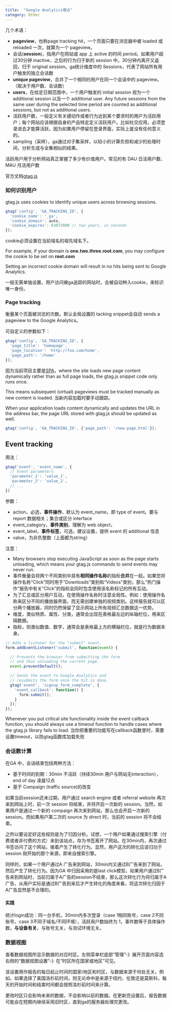 ```yaml
---
title:  "Google Analytics埋点"
category: Other
---
```

几个术语：

- **pageview**，也称page tracking hit，一个页面只要在浏览器中被 loaded 或 reloaded 一次，就算为一个 pageview。
- 会话(**session**)，指用户在网站或 app 上 active 的时间 period。如果用户超过30分钟 inactive，之后的行为归于新的 session 中。30分钟内离开又返回，归于 original session。ga统计维度中的 Sessions，代表了网站所有用户触发的独立会话数
- **unique pageview**，合并了一个相同的用户在同一个会话中的 pageview。（取决于用户数、会话数）
- **users**，在给定日期范围中，一个用户触发的 initial session 视为一个 additional session 以及一个 additional user. Any future sessions from the same user during the selected time period are counted as additional sessions, but not as additional users.
- 活跃用户数，一般定义有关键动作或者行为达到某个要求时的用户为活跃用户；每个网站应该根据自身的产品特定定义活跃用户。比如社交应用，必须登录进去才能算活跃，因为如果用户停留在登录界面，实际上是没有任何意义的。
- sampling（采样），ga通过对子集采样，以较小的计算负担和减少的处理时间，分析生成与全集相似的结果。

活跃用户用于分析网站真正掌握了多少有价值用户。常见的有 DAU 日活用户数、MAU 月活用户数

官方文档[gtag.js](
https://developers.google.com/analytics/devguides/collection/gtagjs/)

<!--more-->

### 如何识别用户

gtag.js uses cookies to identify unique users across browsing sessions.

```js
gtag('config', 'GA_TRACKING_ID', {
  'cookie_name': '_ga',
  'cookie_domain': auto,
  'cookie_expires': 63072000 // two years, in seconds
});
```
cookie必须设置在当前域名的祖先域名下。

For example, if your domain is **one.two.three.root.com**, you may configure the cookie to be set on **root.com**

Setting an incorrect cookie domain will result in no hits being sent to Google Analytics.

一般无需单独设置，用户访问被ga追踪的网站时，会被自动种入cookie，来标识唯一身份。

### Page tracking

衡量某个页面被浏览的次数。默认全局设置的 tacking snippet会自动 sends a pageview to the Google Analytics。

可自定义的参数如下：

```js
gtag('config', 'GA_TRACKING_ID', {
  'page_title': 'homepage',
  'page_location': 'http://foo.com/home',
  'page_path': '/home'
});
```

因为当前项目主要是[SPA](https://developers.google.com/analytics/devguides/collection/gtagjs/single-page-applications)，where the site loads new page content dynamically rather than as full page loads, the gtag.js snippet code only runs once.

This means subsequent (virtual) pageviews must be tracked manually as new content is loaded. 当新内容加载时要手动跟踪。

When your application loads content dynamically and updates the URL in the address bar, the page URL stored with gtag.js should be updated as well.

```js
gtag('config', 'GA_TRACKING_ID', {'page_path': '/new-page.html'});
```

## Event tracking

用法：

```js
gtag('event', 'event_name', {
  // Event parameters
  'parameter_1': 'value_1',
  'parameter_2': 'value_2',
  // ...
})
```

参数：

- action，必选，**事件操作**，默认为 event_name，即 type of event。要与 report 数据相关；集合或区分 interface
- event_category，**事件类别**，理解为 web object，
- event_label，**事件标签**，可选，建议设置，提供 event 的 additional 信息
- value，为非负整数（上面都为string）

注意：

+ Many browsers stop executing JavaScript as soon as the page starts unloading, which means your gtag.js commands to send events may never run.
+ 事件衡量会将两个不同类别中具有**相同操作名称**的指标**合并**在一起。如果您将操作名称“Click”同时用于“Downloads”类别和“Videos”类别，那么“热门操作”报告中有关“Click”的指标会同时包含使用该名称标记的所有互动。
+ 为了汇总或区分用户互动，在使用操作名称时注意全局性。例如：使用操作名称来区分不同的播放器界面，而无需创建单独的视频类别。这样报告就可以区分两个播放器，同时仍然保留了显示网站上所有视频汇总数据这一优势。
+ 维度，类似特质、属性、分类，通常会出现在表格最左边的纵轴栏位，用来区隔数据。
+ 指标，则类似数值、数字，通常会是表格最上方的横轴栏位，就是行为数据本身。

```js
// Adds a listener for the "submit" event.
form.addEventListener('submit', function(event) {

  // Prevents the browser from submitting the form
  // and thus unloading the current page.
  event.preventDefault();

  // Sends the event to Google Analytics and
  // resubmits the form once the hit is done.
  gtag('event', 'signup_form_complete', {
    'event_callback': function() {
      form.submit();
    }
  });
});
```

Whenever you put critical site functionality inside the event callback function, you should always use a timeout function to handle cases where the gtag.js library fails to load.
当你把重要的功能写在callback函数里时，需要设置timeout，以防gtag函数库加载失败

### 会话数计算

在GA 中，会话结束包括两种方法：

- 基于时间的到期：30min 不活跃（持续30min 用户与网站无interaction），end of day 凌晨12点
- 基于 Compaign (traffic source)的改变

如果当前session还未过期，用户通过 search engine 或者 referral website 再次来到网站上时，前一次 session 将结束，并将开启一次新的 session。当然，如果用户是通过一个新的 compaign 再次来到网站，那么也会开启一次新的 session。而如果用户第二次的 source 为 direct 时，当前的 session 将不会结束。

之所以要设定好这些规则是为了归因分析。试想，一个用户如果通过搜索引擎（付费或者非付费的方式）来到该站点，存为书签离开了网站。在30min内，再次通过书签访问了这个网站，接着产生了转化行为。显然，用户这次的转化应该归功于session 刚开始的那个来源，即来自搜索引擎。

同样的，如果一个用户通过A 广告来到网站，30min内又通过B广告来到了网站，然后产生了转化行为。因为GA 中归因采用的是last click模型，如果用户通过B广告来到网站时，当前归属于A广告的session不结束，那么这次转化行为将归属于A广告，从用户实际是通过B广告到来后才产生转化的角度来看，将这次转化归因于A广告显然是不合理的。

#### 实践

统计login成功：同一台手机，30min内多次登录（case 1相同账号，case 2不同账号，case 3不同子域名/不同环境），活跃用户数始终为 1，事件数等于具体操作数，**与设备有关**，与账号无关，与测试环境无关。

### 数据视图

查看数据视图所显示数据的对应时区。左侧菜单栏底部“管理”-》展开页面内容选右侧的“数据视图设置”-》在“时区所在国家或地区”可见。

该设置用作报告的每日起止时间的国家/地区和时区，与数据来源于何处无关。例如，如果选择了美国洛杉矶时间，则无论命中是来源于纽约、伦敦还是莫斯科，每天的开始时间和结束时间都会按照洛杉矶时间来计算。

更改时区只会影响未来的数据，不会影响以前的数据。在更新完设置后，报告数据可能会在短期内继续采用旧时区，直到ga的服务器处理完更改。